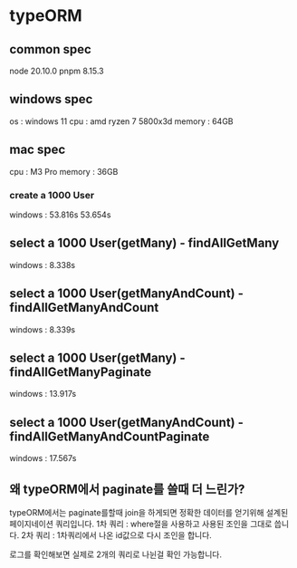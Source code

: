 # typeORM

## common spec
node 20.10.0
pnpm 8.15.3

## windows spec
os : windows 11
cpu : amd ryzen 7 5800x3d
memory : 64GB

## mac spec
cpu : M3 Pro
memory : 36GB

### create a 1000 User
windows : 53.816s
53.654s

## select a 1000 User(getMany) - findAllGetMany
windows : 8.338s

## select a 1000 User(getManyAndCount) - findAllGetManyAndCount
windows : 8.339s

## select a 1000 User(getMany) - findAllGetManyPaginate
windows : 13.917s

## select a 1000 User(getManyAndCount) - findAllGetManyAndCountPaginate
windows : 17.567s

## 왜 typeORM에서 paginate를 쓸때 더 느린가?
typeORM에서는 paginate를할때 join을 하게되면 정확한 데이터를 얻기위해 설계된 페이지네이션 쿼리입니다.
1차 쿼리 : where절을 사용하고 사용된 조인을 그대로 씁니다.
2차 쿼리 : 1차쿼리에서 나온 id값으로 다시 조인을 합니다.

로그를 확인해보면 실제로 2개의 쿼리로 나뉜걸 확인 가능합니다.
